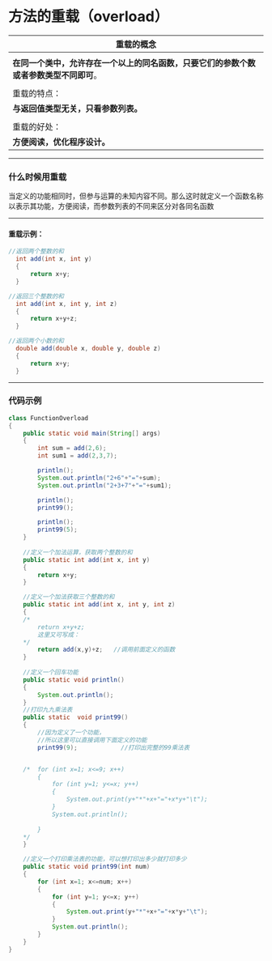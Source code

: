 # 方法的重载（overload）

| 重载的概念                                                   |
| ------------------------------------------------------------ |
|                                                              |
| **在同一个类中，允许存在一个以上的同名函数，只要它们的参数个数或者参数类型不同即可**。 |
|                                                              |
| 重载的特点：                                                 |
| **与返回值类型无关，只看参数列表。**                         |
|                                                              |
| 重载的好处：                                                 |
| **方便阅读，优化程序设计。**                                 |

---

### **什么时候用重载**

当定义的功能相同时，但参与运算的未知内容不同。那么这时就定义一个函数名称以表示其功能，方便阅读，而参数列表的不同来区分对各同名函数

---

#### 重载示例：

```java
//返回两个整数的和
  int add(int x, int y) 
  {
      return x+y;
  }

//返回三个整数的和
  int add(int x, int y, int z)
  {
      return x+y+z;
  }

//返回两个小数的和
  double add(double x, double y, double z)
  {
      return x+y;
  }
```

---

### 代码示例

```java
class FunctionOverload 
{
	public static void main(String[] args) 
	{
		int sum = add(2,6);
		int sum1 = add(2,3,7);

		println();
		System.out.println("2+6"+"="+sum);
		System.out.println("2+3+7"+"="+sum1);

		println();
		print99();

		println();
		print99(5);
	}
    
	//定义一个加法运算，获取两个整数的和
	public static int add(int x, int y)
	{
		return x+y;
	}

	//定义一个加法获取三个整数的和
	public static int add(int x, int y, int z)
	{
	/*
		return x+y+z;
		这里又可写成：
	*/
		return add(x,y)+z;   //调用前面定义的函数
	}
	
	//定义一个回车功能
	public static void println()
	{
		System.out.println();
	}
	//打印九九乘法表
	public static  void print99()
	{
		//因为定义了一个功能，
		//所以这里可以直接调用下面定义的功能
		print99(9);            //打印出完整的99乘法表


	/*	for (int x=1; x<=9; x++)
		{
			for (int y=1; y<=x; y++)
			{
				System.out.print(y+"*"+x+"="+x*y+"\t");
			}
			System.out.println();
		
		}
	*/
	}

	//定义一个打印乘法表的功能，可以想打印出多少就打印多少
	public static void print99(int num)
	{
		for (int x=1; x<=num; x++)
		{
			for (int y=1; y<=x; y++)
			{
				System.out.print(y+"*"+x+"="+x*y+"\t");
			}
			System.out.println();
		}
	}
}
```



